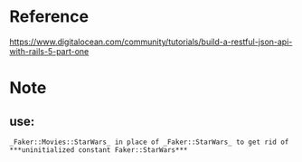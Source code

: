 # Reference

https://www.digitalocean.com/community/tutorials/build-a-restful-json-api-with-rails-5-part-one


# Note

## use:
    _Faker::Movies::StarWars_ in place of _Faker::StarWars_ to get rid of ***uninitialized constant Faker::StarWars***